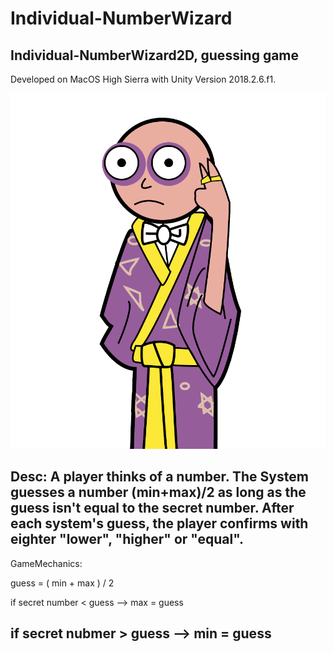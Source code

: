 # Individual-NumberWizard


## Individual-NumberWizard2D, guessing game
Developed on MacOS High Sierra with Unity Version 2018.2.6.f1.

![wizard](./Screenshots/picture1.png)

Desc: A player thinks of a number. The System guesses a number (min+max)/2 as long as the guess isn't equal to the secret number. After each system's guess, the player confirms with eighter "lower", "higher" or "equal".
------

GameMechanics:

guess = ( min + max ) / 2

if secret number < guess --> max = guess

if secret nubmer > guess --> min = guess
----
